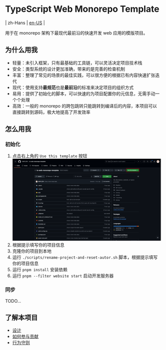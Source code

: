 # TypeScript Web Monorepo Template

| zh-Hans | [en-US](.about/en-US/README.md) |

用于在 monorepo 架构下最现代最前沿的快速开发 web 应用的模版项目。

## 为什么用我

- 轻量：未引入框架，只有最基础的工具链，可以灵活决定项目技术栈
- 安全：类型系统的设计更加准确，带来的是完善的检查机制
- 丰富：整理了常见的场景的最佳实践，可以很方便的根据已有内容快速扩张迭代
- 现代：使用支持**最规范**也是**最前沿**的标准来决定项目的组织方式
- 易用：提供了初始化的脚本，可以快速的为项目配置你的元信息，无需手动一个个处理
- 高效：一般的 monorepo 的跨包跳转只能跳转到编译后的内容，本项目可以直接跳转到源码，极大地提高了开发效率

## 怎么用我

### 初始化

1. 点击右上角的 `Use this template` 按钮
![use-this-template.png](.about/use-this-template.png)
2. 根据提示填写你的项目信息
3. 克隆你的项目到本地
4. 运行 `./scripts/rename-project-and-reset-autor.sh` 脚本，根据提示填写你的项目信息
5. 运行 `pnpm install` 安装依赖
6. 运行 `pnpm --filter website start` 启动开发服务器

### 同步

TODO...

## 了解本项目

- [设计](.about/DESIGN.md)
- [如何参与贡献](.about/CONTRIBUTING.md)
- [行为守则](./CODE_OF_CONDUCT.md)
